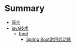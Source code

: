 # Summary

* [简介](README.md)
* [java技术](javatech.md)
  * [boot](javatech/boot.md)
    * [Spring Boot常用启动器](javatech/boot/spring-bootchang-yong-qi-dong-qi.md)

